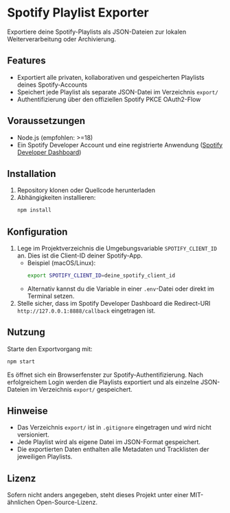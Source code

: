 # Spotify Playlist Exporter

Exportiere deine Spotify-Playlists als JSON-Dateien zur lokalen Weiterverarbeitung oder Archivierung.

## Features
- Exportiert alle privaten, kollaborativen und gespeicherten Playlists deines Spotify-Accounts
- Speichert jede Playlist als separate JSON-Datei im Verzeichnis `export/`
- Authentifizierung über den offiziellen Spotify PKCE OAuth2-Flow

## Voraussetzungen
- Node.js (empfohlen: >=18)
- Ein Spotify Developer Account und eine registrierte Anwendung ([Spotify Developer Dashboard](https://developer.spotify.com/dashboard))

## Installation
1. Repository klonen oder Quellcode herunterladen
2. Abhängigkeiten installieren:
   ```sh
   npm install
   ```

## Konfiguration
1. Lege im Projektverzeichnis die Umgebungsvariable `SPOTIFY_CLIENT_ID` an. Dies ist die Client-ID deiner Spotify-App.
   - Beispiel (macOS/Linux):
     ```sh
     export SPOTIFY_CLIENT_ID=deine_spotify_client_id
     ```
   - Alternativ kannst du die Variable in einer `.env`-Datei oder direkt im Terminal setzen.
2. Stelle sicher, dass im Spotify Developer Dashboard die Redirect-URI `http://127.0.0.1:8888/callback` eingetragen ist.

## Nutzung
Starte den Exportvorgang mit:
```sh
npm start
```

Es öffnet sich ein Browserfenster zur Spotify-Authentifizierung. Nach erfolgreichem Login werden die Playlists exportiert und als einzelne JSON-Dateien im Verzeichnis `export/` gespeichert.

## Hinweise
- Das Verzeichnis `export/` ist in `.gitignore` eingetragen und wird nicht versioniert.
- Jede Playlist wird als eigene Datei im JSON-Format gespeichert.
- Die exportierten Daten enthalten alle Metadaten und Tracklisten der jeweiligen Playlists.

## Lizenz
Sofern nicht anders angegeben, steht dieses Projekt unter einer MIT-ähnlichen Open-Source-Lizenz.

